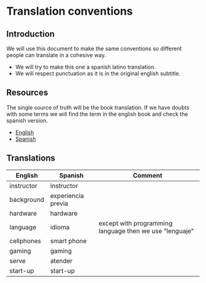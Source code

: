 # Translation conventions
## Introduction
We will use this document to make the same conventions so different people can translate in a cohesive way. 
* We will try to make this one a spanish latino translation.
* We will respect punctuation as it is in the original english subtitle.

## Resources
The single source of truth will be the book translation. If we have doubts with some terms we will find the term in the english book and check the spanish version.
* [English](http://do1.dr-chuck.com/pythonlearn/EN_us/pythonlearn.pdf)
* [Spanish](http://do1.dr-chuck.com/pythonlearn/ES_es/pythonlearn.pdf)

## Translations
English | Spanish | Comment
------------ | ------------- | -------------
instructor | instructor |
background | experiencia previa |
hardware| hardware |
language| idioma  | except with programming language then we use "lenguaje"
cellphones | smart phone |
gaming | gaming |
serve| atender  |
start-up| start-up  |


